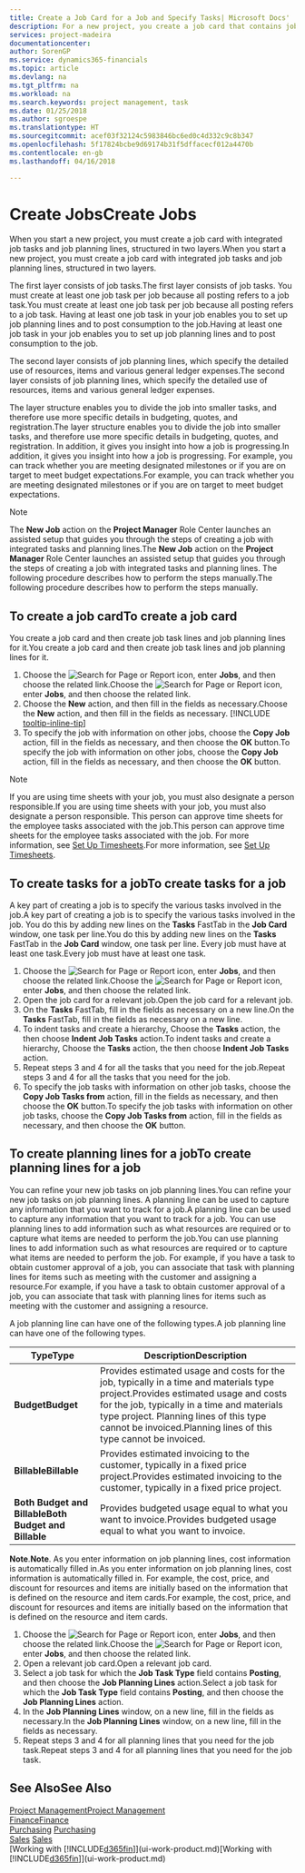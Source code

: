 ```yaml
---
title: Create a Job Card for a Job and Specify Tasks| Microsoft Docs'
description: For a new project, you create a job card that contains job tasks and planning lines, to help you manage progress and budgets.
services: project-madeira
documentationcenter: 
author: SorenGP
ms.service: dynamics365-financials
ms.topic: article
ms.devlang: na
ms.tgt_pltfrm: na
ms.workload: na
ms.search.keywords: project management, task
ms.date: 01/25/2018
ms.author: sgroespe
ms.translationtype: HT
ms.sourcegitcommit: acef03f32124c5983846bc6ed0c4d332c9c8b347
ms.openlocfilehash: 5f17824bcbe9d69174b31f5dffacecf012a4470b
ms.contentlocale: en-gb
ms.lasthandoff: 04/16/2018

---
```

# <a name="create-jobs"></a><span data-ttu-id="99c38-103">Create Jobs</span><span class="sxs-lookup"><span data-stu-id="99c38-103">Create Jobs</span></span>
<span data-ttu-id="99c38-104">When you start a new project, you must create a job card with integrated job tasks and job planning lines, structured in two layers.</span><span class="sxs-lookup"><span data-stu-id="99c38-104">When you start a new project, you must create a job card with integrated job tasks and job planning lines, structured in two layers.</span></span>  

<span data-ttu-id="99c38-105">The first layer consists of job tasks.</span><span class="sxs-lookup"><span data-stu-id="99c38-105">The first layer consists of job tasks.</span></span> <span data-ttu-id="99c38-106">You must create at least one job task per job because all posting refers to a job task.</span><span class="sxs-lookup"><span data-stu-id="99c38-106">You must create at least one job task per job because all posting refers to a job task.</span></span> <span data-ttu-id="99c38-107">Having at least one job task in your job enables you to set up job planning lines and to post consumption to the job.</span><span class="sxs-lookup"><span data-stu-id="99c38-107">Having at least one job task in your job enables you to set up job planning lines and to post consumption to the job.</span></span>

<span data-ttu-id="99c38-108">The second layer consists of job planning lines, which specify the detailed use of resources, items and various general ledger expenses.</span><span class="sxs-lookup"><span data-stu-id="99c38-108">The second layer consists of job planning lines, which specify the detailed use of resources, items and various general ledger expenses.</span></span>

<span data-ttu-id="99c38-109">The layer structure enables you to divide the job into smaller tasks, and therefore use more specific details in budgeting, quotes, and registration.</span><span class="sxs-lookup"><span data-stu-id="99c38-109">The layer structure enables you to divide the job into smaller tasks, and therefore use more specific details in budgeting, quotes, and registration.</span></span> <span data-ttu-id="99c38-110">In addition, it gives you insight into how a job is progressing.</span><span class="sxs-lookup"><span data-stu-id="99c38-110">In addition, it gives you insight into how a job is progressing.</span></span> <span data-ttu-id="99c38-111">For example, you can track whether you are meeting designated milestones or if you are on target to meet budget expectations.</span><span class="sxs-lookup"><span data-stu-id="99c38-111">For example, you can track whether you are meeting designated milestones or if you are on target to meet budget expectations.</span></span>

> [!NOTE]  
>   <span data-ttu-id="99c38-112">The **New Job** action on the **Project Manager** Role Center launches an assisted setup that guides you through the steps of creating a job with integrated tasks and planning lines.</span><span class="sxs-lookup"><span data-stu-id="99c38-112">The **New Job** action on the **Project Manager** Role Center launches an assisted setup that guides you through the steps of creating a job with integrated tasks and planning lines.</span></span> <span data-ttu-id="99c38-113">The following procedure describes how to perform the steps manually.</span><span class="sxs-lookup"><span data-stu-id="99c38-113">The following procedure describes how to perform the steps manually.</span></span>

## <a name="to-create-a-job-card"></a><span data-ttu-id="99c38-114">To create a job card</span><span class="sxs-lookup"><span data-stu-id="99c38-114">To create a job card</span></span>
<span data-ttu-id="99c38-115">You create a job card and then create job task lines and job planning lines for it.</span><span class="sxs-lookup"><span data-stu-id="99c38-115">You create a job card and then create job task lines and job planning lines for it.</span></span>

1. <span data-ttu-id="99c38-116">Choose the ![Search for Page or Report](media/ui-search/search_small.png "Search for Page or Report icon") icon, enter **Jobs**, and then choose the related link.</span><span class="sxs-lookup"><span data-stu-id="99c38-116">Choose the ![Search for Page or Report](media/ui-search/search_small.png "Search for Page or Report icon") icon, enter **Jobs**, and then choose the related link.</span></span>  
2. <span data-ttu-id="99c38-117">Choose the **New** action, and then fill in the fields as necessary.</span><span class="sxs-lookup"><span data-stu-id="99c38-117">Choose the **New** action, and then fill in the fields as necessary.</span></span> [!INCLUDE [tooltip-inline-tip](includes/tooltip-inline-tip_md.md)]
3. <span data-ttu-id="99c38-118">To specify the job with information on other jobs, choose the **Copy Job** action, fill in the fields as necessary, and then choose the **OK** button.</span><span class="sxs-lookup"><span data-stu-id="99c38-118">To specify the job with information on other jobs, choose the **Copy Job** action, fill in the fields as necessary, and then choose the **OK** button.</span></span>

> [!NOTE]  
>   <span data-ttu-id="99c38-119">If you are using time sheets with your job, you must also designate a person responsible.</span><span class="sxs-lookup"><span data-stu-id="99c38-119">If you are using time sheets with your job, you must also designate a person responsible.</span></span> <span data-ttu-id="99c38-120">This person can approve time sheets for the employee tasks associated with the job.</span><span class="sxs-lookup"><span data-stu-id="99c38-120">This person can approve time sheets for the employee tasks associated with the job.</span></span> <span data-ttu-id="99c38-121">For more information, see [Set Up Timesheets](projects-how-setup-time-sheets.md).</span><span class="sxs-lookup"><span data-stu-id="99c38-121">For more information, see [Set Up Timesheets](projects-how-setup-time-sheets.md).</span></span>

## <a name="to-create-tasks-for-a-job"></a><span data-ttu-id="99c38-122">To create tasks for a job</span><span class="sxs-lookup"><span data-stu-id="99c38-122">To create tasks for a job</span></span>
<span data-ttu-id="99c38-123">A key part of creating a job is to specify the various tasks involved in the job.</span><span class="sxs-lookup"><span data-stu-id="99c38-123">A key part of creating a job is to specify the various tasks involved in the job.</span></span> <span data-ttu-id="99c38-124">You do this by adding new lines on the **Tasks** FastTab in the **Job Card** window, one task per line.</span><span class="sxs-lookup"><span data-stu-id="99c38-124">You do this by adding new lines on the **Tasks** FastTab in the **Job Card** window, one task per line.</span></span> <span data-ttu-id="99c38-125">Every job must have at least one task.</span><span class="sxs-lookup"><span data-stu-id="99c38-125">Every job must have at least one task.</span></span>

1. <span data-ttu-id="99c38-126">Choose the ![Search for Page or Report](media/ui-search/search_small.png "Search for Page or Report icon") icon, enter **Jobs**, and then choose the related link.</span><span class="sxs-lookup"><span data-stu-id="99c38-126">Choose the ![Search for Page or Report](media/ui-search/search_small.png "Search for Page or Report icon") icon, enter **Jobs**, and then choose the related link.</span></span>
2. <span data-ttu-id="99c38-127">Open the job card for a relevant job.</span><span class="sxs-lookup"><span data-stu-id="99c38-127">Open the job card for a relevant job.</span></span>
3. <span data-ttu-id="99c38-128">On the **Tasks** FastTab, fill in the fields as necessary on a new line.</span><span class="sxs-lookup"><span data-stu-id="99c38-128">On the **Tasks** FastTab, fill in the fields as necessary on a new line.</span></span>
4. <span data-ttu-id="99c38-129">To indent tasks and create a hierarchy, Choose the **Tasks** action, the then choose **Indent Job Tasks** action.</span><span class="sxs-lookup"><span data-stu-id="99c38-129">To indent tasks and create a hierarchy, Choose the **Tasks** action, the then choose **Indent Job Tasks** action.</span></span>
5. <span data-ttu-id="99c38-130">Repeat steps 3 and 4 for all the tasks that you need for the job.</span><span class="sxs-lookup"><span data-stu-id="99c38-130">Repeat steps 3 and 4 for all the tasks that you need for the job.</span></span>
6. <span data-ttu-id="99c38-131">To specify the job tasks with information on other job tasks, choose the **Copy Job Tasks from** action, fill in the fields as necessary, and then choose the **OK** button.</span><span class="sxs-lookup"><span data-stu-id="99c38-131">To specify the job tasks with information on other job tasks, choose the **Copy Job Tasks from** action, fill in the fields as necessary, and then choose the **OK** button.</span></span>

## <a name="to-create-planning-lines-for-a-job"></a><span data-ttu-id="99c38-132">To create planning lines for a job</span><span class="sxs-lookup"><span data-stu-id="99c38-132">To create planning lines for a job</span></span>
<span data-ttu-id="99c38-133">You can refine your new job tasks on job planning lines.</span><span class="sxs-lookup"><span data-stu-id="99c38-133">You can refine your new job tasks on job planning lines.</span></span> <span data-ttu-id="99c38-134">A planning line can be used to capture any information that you want to track for a job.</span><span class="sxs-lookup"><span data-stu-id="99c38-134">A planning line can be used to capture any information that you want to track for a job.</span></span> <span data-ttu-id="99c38-135">You can use planning lines to add information such as what resources are required or to capture what items are needed to perform the job.</span><span class="sxs-lookup"><span data-stu-id="99c38-135">You can use planning lines to add information such as what resources are required or to capture what items are needed to perform the job.</span></span> <span data-ttu-id="99c38-136">For example, if you have a task to obtain customer approval of a job, you can associate that task with planning lines for items such as meeting with the customer and assigning a resource.</span><span class="sxs-lookup"><span data-stu-id="99c38-136">For example, if you have a task to obtain customer approval of a job, you can associate that task with planning lines for items such as meeting with the customer and assigning a resource.</span></span>  

<span data-ttu-id="99c38-137">A job planning line can have one of the following types.</span><span class="sxs-lookup"><span data-stu-id="99c38-137">A job planning line can have one of the following types.</span></span>  

| <span data-ttu-id="99c38-138">Type</span><span class="sxs-lookup"><span data-stu-id="99c38-138">Type</span></span> | <span data-ttu-id="99c38-139">Description</span><span class="sxs-lookup"><span data-stu-id="99c38-139">Description</span></span> |
| --- | --- |
| <span data-ttu-id="99c38-140">**Budget**</span><span class="sxs-lookup"><span data-stu-id="99c38-140">**Budget**</span></span> |<span data-ttu-id="99c38-141">Provides estimated usage and costs for the job, typically in a time and materials type project.</span><span class="sxs-lookup"><span data-stu-id="99c38-141">Provides estimated usage and costs for the job, typically in a time and materials type project.</span></span> <span data-ttu-id="99c38-142">Planning lines of this type cannot be invoiced.</span><span class="sxs-lookup"><span data-stu-id="99c38-142">Planning lines of this type cannot be invoiced.</span></span> |
| <span data-ttu-id="99c38-143">**Billable**</span><span class="sxs-lookup"><span data-stu-id="99c38-143">**Billable**</span></span> |<span data-ttu-id="99c38-144">Provides estimated invoicing to the customer, typically in a fixed price project.</span><span class="sxs-lookup"><span data-stu-id="99c38-144">Provides estimated invoicing to the customer, typically in a fixed price project.</span></span> |
| <span data-ttu-id="99c38-145">**Both Budget and Billable**</span><span class="sxs-lookup"><span data-stu-id="99c38-145">**Both Budget and Billable**</span></span> |<span data-ttu-id="99c38-146">Provides budgeted usage equal to what you want to invoice.</span><span class="sxs-lookup"><span data-stu-id="99c38-146">Provides budgeted usage equal to what you want to invoice.</span></span> |

<span data-ttu-id="99c38-147">**Note**.</span><span class="sxs-lookup"><span data-stu-id="99c38-147">**Note**.</span></span> <span data-ttu-id="99c38-148">As you enter information on job planning lines, cost information is automatically filled in.</span><span class="sxs-lookup"><span data-stu-id="99c38-148">As you enter information on job planning lines, cost information is automatically filled in.</span></span> <span data-ttu-id="99c38-149">For example, the cost, price, and discount for resources and items are initially based on the information that is defined on the resource and item cards.</span><span class="sxs-lookup"><span data-stu-id="99c38-149">For example, the cost, price, and discount for resources and items are initially based on the information that is defined on the resource and item cards.</span></span>

1. <span data-ttu-id="99c38-150">Choose the ![Search for Page or Report](media/ui-search/search_small.png "Search for Page or Report icon") icon, enter **Jobs**, and then choose the related link.</span><span class="sxs-lookup"><span data-stu-id="99c38-150">Choose the ![Search for Page or Report](media/ui-search/search_small.png "Search for Page or Report icon") icon, enter **Jobs**, and then choose the related link.</span></span>
2. <span data-ttu-id="99c38-151">Open a relevant job card.</span><span class="sxs-lookup"><span data-stu-id="99c38-151">Open a relevant job card.</span></span>
3. <span data-ttu-id="99c38-152">Select a job task for which the **Job Task Type** field contains **Posting**, and then choose the **Job Planning Lines** action.</span><span class="sxs-lookup"><span data-stu-id="99c38-152">Select a job task for which the **Job Task Type** field contains **Posting**, and then choose the **Job Planning Lines** action.</span></span>  
4. <span data-ttu-id="99c38-153">In the **Job Planning Lines** window, on a new line, fill in the fields as necessary.</span><span class="sxs-lookup"><span data-stu-id="99c38-153">In the **Job Planning Lines** window, on a new line, fill in the fields as necessary.</span></span>
5. <span data-ttu-id="99c38-154">Repeat steps 3 and 4 for all planning lines that you need for the job task.</span><span class="sxs-lookup"><span data-stu-id="99c38-154">Repeat steps 3 and 4 for all planning lines that you need for the job task.</span></span>

## <a name="see-also"></a><span data-ttu-id="99c38-155">See Also</span><span class="sxs-lookup"><span data-stu-id="99c38-155">See Also</span></span>
[<span data-ttu-id="99c38-156">Project Management</span><span class="sxs-lookup"><span data-stu-id="99c38-156">Project Management</span></span>](projects-manage-projects.md)  
[<span data-ttu-id="99c38-157">Finance</span><span class="sxs-lookup"><span data-stu-id="99c38-157">Finance</span></span>](finance.md)  
<span data-ttu-id="99c38-158">[Purchasing](purchasing-manage-purchasing.md)       </span><span class="sxs-lookup"><span data-stu-id="99c38-158">[Purchasing](purchasing-manage-purchasing.md)       </span></span>  
<span data-ttu-id="99c38-159">[Sales](sales-manage-sales.md)    </span><span class="sxs-lookup"><span data-stu-id="99c38-159">[Sales](sales-manage-sales.md)    </span></span>  
<span data-ttu-id="99c38-160">[Working with [!INCLUDE[d365fin](includes/d365fin_md.md)]](ui-work-product.md)</span><span class="sxs-lookup"><span data-stu-id="99c38-160">[Working with [!INCLUDE[d365fin](includes/d365fin_md.md)]](ui-work-product.md)</span></span>  

